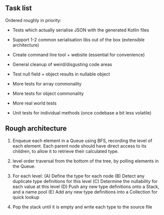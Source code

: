 
## Task list


Ordered roughly in priority:

- Tests which actually serialise JSON with the generated Kotlin files
- Support 1-2 common serialisation libs out of the box (extensible architecture)
- Create command line tool + website (essential for convenience)

- General cleanup of weird/disgusting code areas
- Test null field + object results in nullable object
- More tests for array commonality
- More tests for object commonality
- More real world tests
- Unit tests for individual methods (once codebase a bit less volatile)


## Rough architecture


1. Enqueue each element in a Queue using BFS, recording the level of each element.
Each parent node should have direct access to its children, to allow it to retrieve their calculated type.

2. level order traversal from the bottom of the tree, by polling elements in the Queue.
3. For each level:
    (A) Define the type for each node
    (B) Detect any duplicate type definitions for this level
    (C) Determine the nullability for each value at this level
    (D) Push any new type definitions onto a Stack, and a name pool
    (E) Add any new type definitions into a Collection for quick lookup
4. Pop the stack until it is empty and write each type to the source file